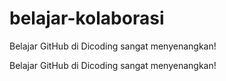 # belajar-kolaborasi
Belajar GitHub di Dicoding sangat menyenangkan!

Belajar GitHub di Dicoding sangat menyenangkan!

